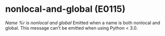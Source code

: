# nonlocal-and-global (E0115)
*Name %r is nonlocal and global* Emitted when a name is both nonlocal
and global. This message can't be emitted when using Python \< 3.0.
